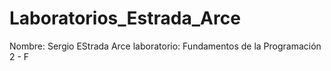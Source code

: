 # Laboratorios_Estrada_Arce

Nombre: Sergio EStrada Arce 
laboratorio: Fundamentos de la Programación 2 - F
